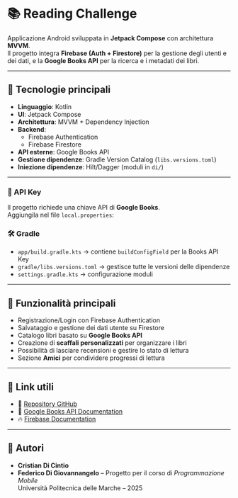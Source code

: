 # 📚 Reading Challenge

Applicazione Android sviluppata in **Jetpack Compose** con architettura **MVVM**.  
Il progetto integra **Firebase (Auth + Firestore)** per la gestione degli utenti e dei dati, e la **Google Books API** per la ricerca e i metadati dei libri.  

---

## 🚀 Tecnologie principali

- **Linguaggio**: Kotlin  
- **UI**: Jetpack Compose  
- **Architettura**: MVVM + Dependency Injection  
- **Backend**:
  - Firebase Authentication
  - Firebase Firestore
- **API esterne**: Google Books API  
- **Gestione dipendenze**: Gradle Version Catalog (`libs.versions.toml`)  
- **Iniezione dipendenze**: Hilt/Dagger (moduli in `di/`)  

---

### 🔑 API Key
Il progetto richiede una chiave API di **Google Books**.  
Aggiungila nel file `local.properties`:


### 🛠️ Gradle
- `app/build.gradle.kts` → contiene `buildConfigField` per la Books API Key  
- `gradle/libs.versions.toml` → gestisce tutte le versioni delle dipendenze  
- `settings.gradle.kts` → configurazione moduli  

---

## 📌 Funzionalità principali

- Registrazione/Login con Firebase Authentication  
- Salvataggio e gestione dei dati utente su Firestore  
- Catalogo libri basato su **Google Books API**  
- Creazione di **scaffali personalizzati** per organizzare i libri  
- Possibilità di lasciare recensioni e gestire lo stato di lettura  
- Sezione **Amici** per condividere progressi di lettura  

---

## 📎 Link utili

- 🔗 [Repository GitHub](https://github.com/Chris0451/Progetto_reading_challenge-Prog_Mobile)  
- 📖 [Google Books API Documentation](https://developers.google.com/books)  
- 🔥 [Firebase Documentation](https://firebase.google.com/docs)  

---

## 👤 Autori

- **Cristian Di Cintio**
- **Federico Di Giovannangelo**
– Progetto per il corso di *Programmazione Mobile*  
Università Politecnica delle Marche – 2025
